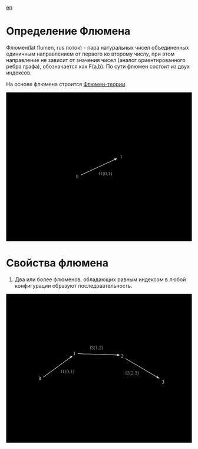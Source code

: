 [en](../en/flumen.md)

# Определение Флюмена

Флюмен(lat flumen, rus поток) - пара натуральных чисел объединенных единичным 
направлением от первого ко второму числу, при этом направление не зависит от значения 
чисел (аналог ориентированного ребра графа), обозначается как F(a,b). По сути флюмен
состоит из двух индексов.

На основе флюмена строится [Флюмен-теории](README.md).

![](../images/f1.svg)



# Свойства флюмена

1. Два или более флюменов, обладающих равным индексом в любой конфигурации образуют последовательность.

![](../images/f1f2f3.svg)


